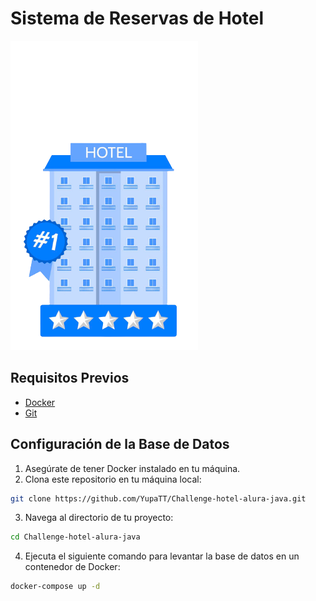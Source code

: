 # Sistema de Reservas de Hotel

![Hotel](hotel.png)

## Requisitos Previos

- [Docker](https://www.docker.com/get-started)
- [Git](https://git-scm.com/downloads)

## Configuración de la Base de Datos

1. Asegúrate de tener Docker instalado en tu máquina.
2. Clona este repositorio en tu máquina local:

```bash
git clone https://github.com/YupaTT/Challenge-hotel-alura-java.git
```
3. Navega al directorio de tu proyecto:
```bash
cd Challenge-hotel-alura-java
```
4. Ejecuta el siguiente comando para levantar la base de datos en un contenedor de Docker:
```bash
docker-compose up -d
```
